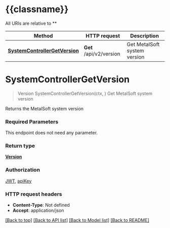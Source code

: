 # {{classname}}

All URIs are relative to **

Method | HTTP request | Description
------------- | ------------- | -------------
[**SystemControllerGetVersion**](SystemApi.md#SystemControllerGetVersion) | **Get** /api/v2/version | Get MetalSoft system version

# **SystemControllerGetVersion**
> Version SystemControllerGetVersion(ctx, )
Get MetalSoft system version

Returns the MetalSoft system version

### Required Parameters
This endpoint does not need any parameter.

### Return type

[**Version**](Version.md)

### Authorization

[JWT](../README.md#JWT), [apiKey](../README.md#apiKey)

### HTTP request headers

 - **Content-Type**: Not defined
 - **Accept**: application/json

[[Back to top]](#) [[Back to API list]](../README.md#documentation-for-api-endpoints) [[Back to Model list]](../README.md#documentation-for-models) [[Back to README]](../README.md)

